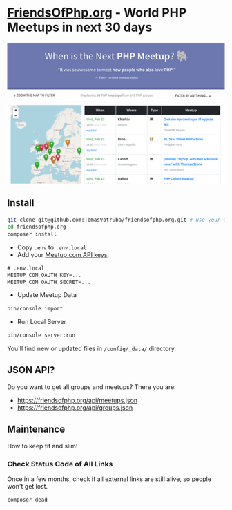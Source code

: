 # [FriendsOfPhp.org](https://www.friendsofphp.org) - World PHP Meetups in next 30 days

<div align="center">
   <img src="/docs/new_website.png?v=3">
</div>

## Install

```sh
git clone git@github.com:TomasVotruba/friendsofphp.org.git # use your fork to contribute
cd friendsofphp.org
composer install
```

- Copy `.env` to `.env.local`
- Add your [Meetup.com API keys](https://secure.meetup.com/meetup_api/oauth_consumers/):

```dotenv
# .env.local
MEETUP_COM_OAUTH_KEY=...
MEETUP_COM_OAUTH_SECRET=...
```

- Update Meetup Data

```bash
bin/console import
```

- Run Local Server

```bash
bin/console server:run
```

You'll find new or updated files in `/config/_data/` directory.

## JSON API?

Do you want to get all groups and meetups? There you are:

- https://friendsofphp.org/api/meetups.json
- https://friendsofphp.org/api/groups.json

## Maintenance

How to keep fit and slim!

### Check Status Code of All Links

Once in a few months, check if all external links are still alive, so people won't get lost.

```bash
composer dead
```
